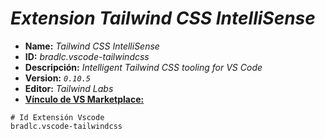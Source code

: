 <!-- Autor: Daniel Benjamin Perez Morales -->
<!-- GitHub: https://github.com/DanielBenjaminPerezMoralesDev13 -->
<!-- GitLab: https://gitlab.com/DanielBenjaminPerezMoralesDev13 -->
<!-- Correo electrónico: danielperezdev@proton.me -->

# ***Extension Tailwind CSS IntelliSense***

- **Name:** *Tailwind CSS IntelliSense*
- **ID:** *bradlc.vscode-tailwindcss*
- **Descripción:** *Intelligent Tailwind CSS tooling for VS Code*
- **Version:** *`0.10.5`*
- **Editor:** *Tailwind Labs*
- **[Vínculo de VS Marketplace:](https://marketplace.visualstudio.com/items?itemName=bradlc.vscode-tailwindcss "https://marketplace.visualstudio.com/items?itemName=bradlc.vscode-tailwindcss")**

```plaintext
# Id Extensión Vscode
bradlc.vscode-tailwindcss
```
